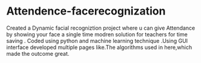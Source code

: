 # Attendence-facerecognization
Created a Dynamic facial recogniztion project where u can give Attendance by showing your face a single time modren solution for teachers for time saving .  Coded using python and machine learning technique .Using GUI interface developed multiple pages like.The algorithms used in here,which made the outcome great.
